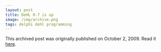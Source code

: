 ```yaml
---
layout: post
title: DeHL 0.7 is up
image: /img/archive.png
tags: delphi dehl programming
---
```

This archived post was originally published on October 2, 2009. Read it [here](/alex.ciobanu.org/index8fee.html).
